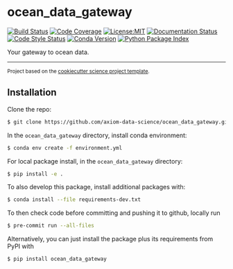 ocean_data_gateway
==============================
[![Build Status](https://img.shields.io/github/workflow/status/axiom-data-science/ocean_data_gateway/Tests?logo=github&style=for-the-badge)](https://github.com/axiom-data-science/ocean_data_gateway/actions)
[![Code Coverage](https://img.shields.io/codecov/c/github/axiom-data-science/ocean_data_gateway.svg?style=for-the-badge)](https://codecov.io/gh/axiom-data-science/ocean_data_gateway)
[![License:MIT](https://img.shields.io/badge/License-MIT-green.svg?style=for-the-badge)](https://opensource.org/licenses/MIT)
[![Documentation Status](https://img.shields.io/readthedocs/ocean_data_gateway/latest.svg?style=for-the-badge)](https://ocean_data_gateway.readthedocs.io/en/latest/?badge=latest)
[![Code Style Status](https://img.shields.io/github/workflow/status/axiom-data-science/ocean_data_gateway/linting%20with%20pre-commit?label=Code%20Style&style=for-the-badge)](https://github.com/axiom-data-science/ocean_data_gateway/actions)
[![Conda Version](https://img.shields.io/badge/Anaconda.org-V0.3.0-blue.svg?style=for-the-badge)](https://anaconda.org/conda-forge/ocean_data_gateway)
[![Python Package Index](https://img.shields.io/pypi/v/ocean_data_gateway.svg?style=for-the-badge)](https://pypi.org/project/ocean_data_gateway)

Your gateway to ocean data.

--------

<p><small>Project based on the <a target="_blank" href="https://github.com/jbusecke/cookiecutter-science-project">cookiecutter science project template</a>.</small></p>


## Installation

Clone the repo:
``` bash
$ git clone https://github.com/axiom-data-science/ocean_data_gateway.git
```

In the `ocean_data_gateway` directory, install conda environment:
``` bash
$ conda env create -f environment.yml
```

For local package install, in the `ocean_data_gateway` directory:
``` bash
$ pip install -e .
```

To also develop this package, install additional packages with:
``` bash
$ conda install --file requirements-dev.txt
```

To then check code before committing and pushing it to github, locally run
``` bash
$ pre-commit run --all-files
```

Alternatively, you can just install the package plus its requirements from PyPI with
``` bash
$ pip install ocean_data_gateway
```

